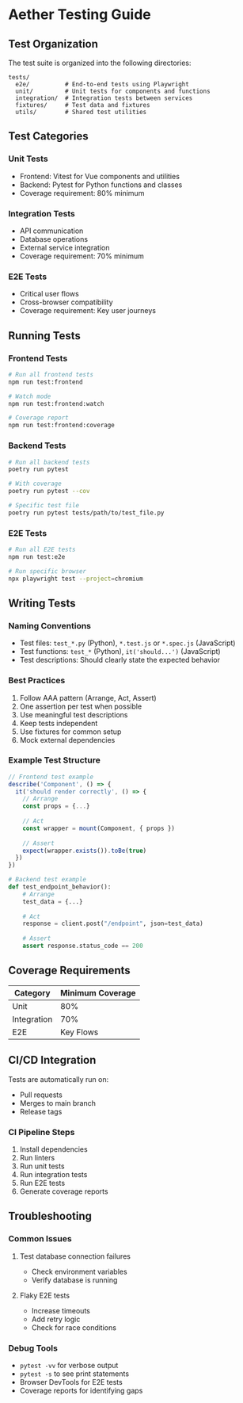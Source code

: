 # Aether Testing Guide

## Test Organization

The test suite is organized into the following directories:

```
tests/
  e2e/          # End-to-end tests using Playwright
  unit/         # Unit tests for components and functions
  integration/  # Integration tests between services
  fixtures/     # Test data and fixtures
  utils/        # Shared test utilities
```

## Test Categories

### Unit Tests
- Frontend: Vitest for Vue components and utilities
- Backend: Pytest for Python functions and classes
- Coverage requirement: 80% minimum

### Integration Tests
- API communication
- Database operations
- External service integration
- Coverage requirement: 70% minimum

### E2E Tests
- Critical user flows
- Cross-browser compatibility
- Coverage requirement: Key user journeys

## Running Tests

### Frontend Tests
```bash
# Run all frontend tests
npm run test:frontend

# Watch mode
npm run test:frontend:watch

# Coverage report
npm run test:frontend:coverage
```

### Backend Tests
```bash
# Run all backend tests
poetry run pytest

# With coverage
poetry run pytest --cov

# Specific test file
poetry run pytest tests/path/to/test_file.py
```

### E2E Tests
```bash
# Run all E2E tests
npm run test:e2e

# Run specific browser
npx playwright test --project=chromium
```

## Writing Tests

### Naming Conventions
- Test files: `test_*.py` (Python), `*.test.js` or `*.spec.js` (JavaScript)
- Test functions: `test_*` (Python), `it('should...')` (JavaScript)
- Test descriptions: Should clearly state the expected behavior

### Best Practices
1. Follow AAA pattern (Arrange, Act, Assert)
2. One assertion per test when possible
3. Use meaningful test descriptions
4. Keep tests independent
5. Use fixtures for common setup
6. Mock external dependencies

### Example Test Structure

```javascript
// Frontend test example
describe('Component', () => {
  it('should render correctly', () => {
    // Arrange
    const props = {...}
    
    // Act
    const wrapper = mount(Component, { props })
    
    // Assert
    expect(wrapper.exists()).toBe(true)
  })
})
```

```python
# Backend test example
def test_endpoint_behavior():
    # Arrange
    test_data = {...}
    
    # Act
    response = client.post("/endpoint", json=test_data)
    
    # Assert
    assert response.status_code == 200
```

## Coverage Requirements

| Category    | Minimum Coverage |
|------------|-----------------|
| Unit       | 80%            |
| Integration| 70%            |
| E2E        | Key Flows      |

## CI/CD Integration

Tests are automatically run on:
- Pull requests
- Merges to main branch
- Release tags

### CI Pipeline Steps
1. Install dependencies
2. Run linters
3. Run unit tests
4. Run integration tests
5. Run E2E tests
6. Generate coverage reports

## Troubleshooting

### Common Issues
1. Test database connection failures
   - Check environment variables
   - Verify database is running
   
2. Flaky E2E tests
   - Increase timeouts
   - Add retry logic
   - Check for race conditions

### Debug Tools
- `pytest -vv` for verbose output
- `pytest -s` to see print statements
- Browser DevTools for E2E tests
- Coverage reports for identifying gaps 